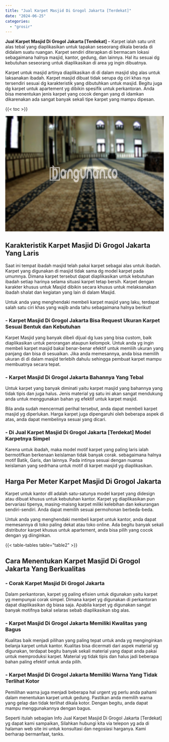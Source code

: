 ```yaml
---
title: "Jual Karpet Masjid Di Grogol Jakarta [Terdekat]"
date: "2024-06-25"
categories: 
  - "grosir"
---
```


**Jual Karpet Masjid Di Grogol Jakarta \[Terdekat\]** – Karpet ialah satu unit alas tebal yang diaplikasikan untuk tapakan seseorang dikala berada di didalam suatu ruangan. Karpet sendiri diterapkan di bermacam lokasi sebagaimana halnya masjid, kantor, gedung, dan lainnya. Hal itu sesuai dg kebutuhan seseorang untuk diaplikasikan di area yg ingin dibuatnya.

Karpet untuk masjid artinya diaplikasikan di di dalam masjid sbg alas untuk laksanakan ibadah. Karpet masjid dibuat tidak serupa dg ciri khas nya tersendiri sesuai dg karakteristik yang dibutuhkan untuk masjid. Begitu juga dg karpet untuk apartement yg dibikin spesifik untuk perkantoran. Anda bisa menentukan jenis karpet yang cocok dengan yang di idamkan dikarenakan ada sangat banyak sekali tipe karpet yang mampu dipesan.

{{< toc >}}

![Jual Karpet Masjid Di Grogol Jakarta [Terdekat]](/images/grosir-karpet-murah-72.png)

## Karakteristik Karpet Masjid Di Grogol Jakarta Yang Laris

Saat ini tempat ibadah masjid telah pakai karpet sebagai alas untuk ibadah. Karpet yang digunakan di masjid tidak sama dg model karpet pada umumnya. Dimana karpet tersebut dapat diaplikasikan untuk kebutuhan ibadah setiap harinya selama situasi karpet tetap bersih. Karpet dengan karakter khusus untuk Masjid dibikin secara khusus untuk melaksanakan ibadah shalat dan kegiatan yang lain di dalam Masjid.

Untuk anda yang menghendaki membeli karpet masjid yang laku, terdapat salah satu ciri khas yang wajib anda tahu sebagaimana halnya berikut!

### \- Karpet Masjid Di Grogol Jakarta Bisa Request Ukuran Karpet Sesuai Bentuk dan Kebutuhan

Karpet Masjid yang banyak dibeli dijual dg luas yang bisa custom, baik diaplikasikan untuk perorangan ataupun kelompok. Untuk anda yg ingin membeli karpet masjid bakal benar-benar efektif untuk memliih ukuran yang panjang dan bisa di sesuaikan. Jika anda memesannya, anda bisa memilih ukuran di di dalam masjid terlebih dahulu sehingga pembuat karpet mampu membuatnya secara tepat.

### \- Karpet Masjid Di Grogol Jakarta Bahannya Yang Tebal

Untuk karpet yang banyak diminati yaitu karpet masjid yang bahannya yang tidak tipis dan juga halus. Jenis material yg satu ini akan sangat mendukung anda untuk menggunakan bahan yg efektif untuk karpet masjid.

Bila anda sudah mencermati perihal tersebut, anda dapat membeli karpet masjid yg diperlukan. Harga karpet juga dipengaruhi oleh beberapa aspek di atas, anda dapat membelinya sesuai yang dicari.

### \- Di Jual Karpet Masjid Di Grogol Jakarta \[Terdekat\] Model Karpetnya Simpel

Karena untuk ibadah, maka model motif karpet yang paling laris ialah bermotifkan berkenaan keislaman tidak banyak corak. sebagaimana halnya motif Batik, Garis, dan lainnya. Pada intinya sesuai dengan nuansa keislaman yang sedrhana untuk motif di karpet masjid yg diaplikasikan.

## Harga Per Meter Karpet Masjid Di Grogol Jakarta

Karpet untuk kantor dll adalah satu-satunya model karpet yang didesign atau dibuat khusus untuk kebutuhan kantor. Karpet yg diaplikasikan pun bervariasi tipenya, masing-maisng karpet miliki kelebihan dan kekurangan sendiri-sendiri. Anda dapat memilih sesuai permohonan berbeda-beda.

Untuk anda yang menghendaki membeli karpet untuk kantor, anda dapat memesannya di toko paling dekat atau toko online. Ada begitu banyak sekali distributor karpet khusus untuk apartement, anda bisa pilih yang cocok dengan yg diinginkan.

{{< table-tables table="table2" >}}

## Cara Menentukan Karpet Masjid Di Grogol Jakarta Yang Berkualitas

### \- Corak Karpet Masjid Di Grogol Jakarta

Dalam perkantoran, karpet yg paling efisien untuk digunakan yaitu karpet yg mempunyai corak simpel. Dimana karpet yg digunakan di perkantoran dapat diaplikasikan dg biasa saja. Apabila karpet yg digunakan sangat banyak motifnya bakal selaras sebab diaplikasikan sbg alas.

### \- Karpet Masjid Di Grogol Jakarta Memiliki Kwalitas yang Bagus

Kualitas baik menjadi pilihan yang paling tepat untuk anda yg menginginkan belanja karpet untuk kantor. Kualitas bisa dicermati dari aspek material yg digunakan, terdapat begitu banyak sekali material yang dapat anda pakai untuk memproduksi karpet. Material yg tidak tipis dan halus jadi beberapa bahan paling efektif untuk anda pilih.

### \- Karpet Masjid Di Grogol Jakarta Memiliki Warna Yang Tidak Terlihat Kotor

Pemilihan warna juga menjadi beberapa hal urgent yg perlu anda pahami dalam menentukan karpet untuk gedung. Pastikan anda memilih warna yang gelap dan tidak terlihat dikala kotor. Dengan begitu, anda dapat mampu menggunakannya dengan bagus.

Seperti itulah sebagian Info Jual Karpet Masjid Di Grogol Jakarta \[Terdekat\] yg dapat kami sampaikan, Silahkan hubungi kita via telepon yg ada di halaman web site ini untuk konsultasi dan negosiasi harganya. Kami berharap bermanfaat, tanks.
